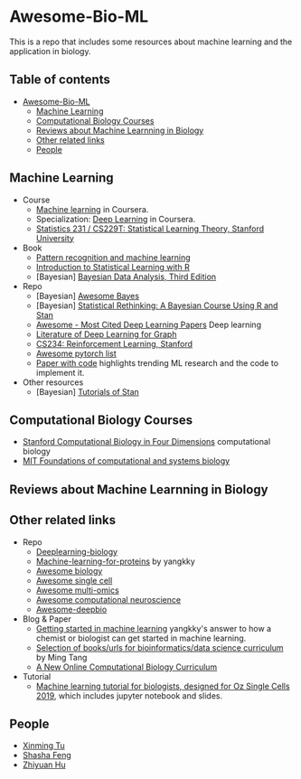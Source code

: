 # <span id="head1"> Awesome-Bio-ML</span>

This is a repo that includes some resources about machine learning and the application in biology.

## Table of contents
- [ Awesome-Bio-ML](#head1)
	- [Machine Learning](#head2)
	- [Computational Biology Courses](#head3)
	- [Reviews about Machine Learnning in Biology](#head4)
	- [Other related links](#head5)
	- [ People](#head6)


## <span id="head2">Machine Learning</span>

* Course
    * [Machine learning](https://www.coursera.org/learn/machine-learning) in Coursera.
    * Specialization: [Deep Learning](https://www.coursera.org/specializations/deep-learning) in Coursera.
    * [Statistics 231 / CS229T: Statistical Learning Theory, Stanford University](https://web.stanford.edu/class/cs229t/2017/syllabus.html)
* Book
    * [Pattern recognition and machine learning](https://www.google.com/url?sa=t&rct=j&q=&esrc=s&source=web&cd=1&ved=2ahUKEwjQvt-LutXkAhXQxosBHUxaAcAQFjAAegQIAxAC&url=http%3A%2F%2Fusers.isr.ist.utl.pt%2F~wurmd%2FLivros%2Fschool%2FBishop%2520-%2520Pattern%2520Recognition%2520And%2520Machine%2520Learning%2520-%2520Springer%2520%25202006.pdf&usg=AOvVaw2j0fMGPbFfpcwGzqELtiRU)
    * [Introduction to Statistical Learning with R](http://www-bcf.usc.edu/~gareth/ISL/ISLR%20First%20Printing.pdf)
    * [Bayesian] [Bayesian Data Analysis, Third Edition](https://books.google.co.uk/books/about/Bayesian_Data_Analysis_Third_Edition.html?id=ZXL6AQAAQBAJ&redir_esc=y)
* Repo
    * [Bayesian] [Awesome Bayes](https://github.com/dimenwarper/awesome-bayes)
    * [Bayesian] [Statistical Rethinking: A Bayesian Course Using R and Stan](https://github.com/rmcelreath/statrethinking_winter2019)
    * [Awesome - Most Cited Deep Learning Papers](https://github.com/terryum/awesome-deep-learning-papers) Deep learning 
    * [Literature of Deep Learning for Graph](https://github.com/DeepGraphLearning/LiteratureDL4Graph)
    * [CS234: Reinforcement Learning, Stanford](https://github.com/Zhenye-Na/reinforcement-learning-stanford)
    * [Awesome pytorch list](https://github.com/bharathgs/Awesome-pytorch-list)
    * [Paper with code](https://paperswithcode.com) highlights trending ML research and the code to implement it.
* Other resources
    * [Bayesian] [Tutorials of Stan](https://mc-stan.org/users/documentation/tutorials) 	


## <span id="head3">Computational Biology Courses</span>

* [Stanford Computational Biology in Four Dimensions](https://cs371.stanford.edu/index.html) computational biology 
* [MIT Foundations of computational and systems biology](https://ocw.mit.edu/courses/biology/7-91j-foundations-of-computational-and-systems-biology-spring-2014/)



## <span id="head4">Reviews about Machine Learnning in Biology</span>



## <span id="head5">Other related links</span>

* Repo
    * [Deeplearning-biology](https://github.com/hussius/deeplearning-biology)
    * [Machine-learning-for-proteins](https://github.com/yangkky/Machine-learning-for-proteins)  by yangkky
    * [Awesome biology](https://github.com/raivivek/awesome-biology)
    * [Awesome single cell](https://github.com/seandavi/awesome-single-cell)
    * [Awesome multi-omics](https://github.com/mikelove/awesome-multi-omics)
    * [Awesome computational neuroscience](https://github.com/eselkin/awesome-computational-neuroscience)
    * [Awesome-deepbio](https://github.com/gokceneraslan/awesome-deepbio)
* Blog & Paper
    * [Getting started in machine learning](https://yangkky.github.io/2019/06/21/getting-started.html) yangkky's answer 
to how a chemist or biologist can get started in machine learning. 
    * [Selection of books/urls for bioinformatics/data science curriculum](https://divingintogeneticsandgenomics.rbind.io/post/my-opinionated-selection-of-books-for-bioinformatics-data-science-curriculum/) by Ming Tang
    * [A New Online Computational Biology Curriculum](https://journals.plos.org/ploscompbiol/article?id=10.1371/journal.pcbi.1003662) 
* Tutorial
    * [Machine learning tutorial for biologists, designed for Oz Single Cells 2019](https://github.com/scottgigante/machine-learning-tutorial), which includes jupyter notebook and slides.

## <span id="head6"> People</span>
* [Xinming Tu](https://xinmingtu.cn)
* [Shasha Feng](https://sha256feng.github.io/personal-web/)
* [Zhiyuan Hu](https://zhiyhu.github.io)










